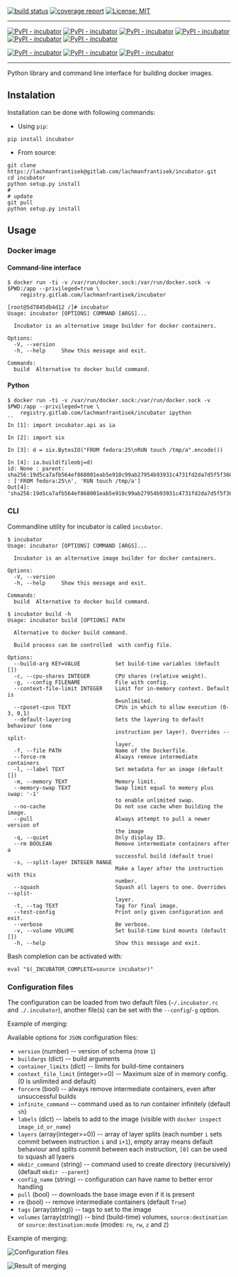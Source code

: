 [![build status](https://gitlab.com/lachmanfrantisek/incubator/badges/master/build.svg)](https://gitlab.com/lachmanfrantisek/incubator/commits/master)
[![coverage report](https://gitlab.com/lachmanfrantisek/incubator/badges/master/coverage.svg)](https://gitlab.com/lachmanfrantisek/incubator/commits/master)
[![License: MIT](https://img.shields.io/pypi/l/incubator.svg)](https://opensource.org/licenses/MIT)

-------

[![PyPI - incubator](https://img.shields.io/pypi/v/incubator.svg)](https://pypi.python.org/pypi/incubator/)
[![PyPI - incubator](https://img.shields.io/pypi/wheel/incubator.svg)](https://pypi.python.org/pypi/incubator/)
[![PyPI - incubator](https://img.shields.io/pypi/format/incubator.svg)](https://pypi.python.org/pypi/incubator/)
[![PyPI - incubator](https://img.shields.io/pypi/status/incubator.svg)](https://pypi.python.org/pypi/incubator/)
[![PyPI - incubator](https://img.shields.io/pypi/pyversions/incubator.svg)](https://pypi.python.org/pypi/incubator/)
[![PyPI - incubator](https://img.shields.io/pypi/implementation/incubator.svg)](https://pypi.python.org/pypi/incubator/)

[![PyPI - incubator](https://img.shields.io/pypi/dm/incubator.svg)](https://pypi.python.org/pypi/incubator/)
[![PyPI - incubator](https://img.shields.io/pypi/dw/incubator.svg)](https://pypi.python.org/pypi/incubator/)
[![PyPI - incubator](https://img.shields.io/pypi/dd/incubator.svg)](https://pypi.python.org/pypi/incubator/)

-------

Python library and command line interface for building docker images.

## Instalation

Installation can be done with following commands:

- Using `pip`:
```
pip install incubator
```

- From source:
```
git clone https://lachmanfrantisek@gitlab.com/lachmanfrantisek/incubator.git
cd incubator
python setup.py install
#
# update
git pull
python setup.py install
```

## Usage

### Docker image


#### Command-line interface

```
$ docker run -ti -v /var/run/docker.sock:/var/run/docker.sock -v $PWD:/app --privileged=true \
    registry.gitlab.com/lachmanfrantisek/incubator

[root@5d7845db4d12 /]# incubator
Usage: incubator [OPTIONS] COMMAND [ARGS]...

  Incubator is an alternative image builder for docker containers.

Options:
  -V, --version
  -h, --help     Show this message and exit.

Commands:
  build  Alternative to docker build command.
```

#### Python

```
$ docker run -ti -v /var/run/docker.sock:/var/run/docker.sock -v $PWD:/app --privileged=true \
    registry.gitlab.com/lachmanfrantisek/incubator ipython
``
In [1]: import incubator.api as ia

In [2]: import six

In [3]: d = six.BytesIO("FROM fedora:25\nRUN touch /tmp/a".encode())

In [4]: ia.build(fileobj=d)
id: None : parent: sha256:19d5ca7afb564ef868001eab5e910c99ab27954b93931c4731fd2da7d5f5f360 : ['FROM fedora:25\n', 'RUN touch /tmp/a']
Out[4]: 'sha256:19d5ca7afb564ef868001eab5e910c99ab27954b93931c4731fd2da7d5f5f360'

```

### CLI

Commandline utility for incubator is called `incubator`.

```
$ incubator 
Usage: incubator [OPTIONS] COMMAND [ARGS]...

  Incubator is an alternative image builder for docker containers.

Options:
  -V, --version
  -h, --help     Show this message and exit.

Commands:
  build  Alternative to docker build command.

```

```
$ incubator build -h
Usage: incubator build [OPTIONS] PATH

  Alternative to docker build command.

  Build process can be controlled  with config file.

Options:
  --build-arg KEY=VALUE           Set build-time variables (default [])
  -c, --cpu-shares INTEGER        CPU shares (relative weight).
  -g, --config FILENAME           File with config.
  --context-file-limit INTEGER    Limit for in-memory context. Default is
                                  0=unlimited.
  --cpuset-cpus TEXT              CPUs in which to allow execution (0-3, 0,1)
  --default-layering              Sets the layering to default behaviour (one
                                  instruction per layer). Overrides --split-
                                  layer.
  -f, --file PATH                 Name of the Dockerfile.
  --force-rm                      Always remove intermediate containers
  -l, --label TEXT                Set metadata for an image (default [])
  -m, --memory TEXT               Memory limit.
  --memory-swap TEXT              Swap limit equal to memory plus swap: '-1'
                                  to enable unlimited swap.
  --no-cache                      Do not use cache when building the image.
  --pull                          Always attempt to pull a newer version of
                                  the image
  -q, --quiet                     Only display ID.
  --rm BOOLEAN                    Remove intermediate containers after a
                                  successful build (default true)
  -s, --split-layer INTEGER RANGE
                                  Make a layer after the instruction with this
                                  number.
  --squash                        Squash all layers to one. Overrides --split-
                                  layer.
  -t, --tag TEXT                  Tag for final image.
  --test-config                   Print only given configuration and exit.
  --verbose                       Be verbose.
  -v, --volume VOLUME             Set build-time bind mounts (default [])
  -h, --help                      Show this message and exit.
```

Bash completion can be activated with: 
```
eval "$(_INCUBATOR_COMPLETE=source incubator)"
```

### Configuration files

The configuration can be loaded from two default files (`~/.incubator.rc` and `./.incubator`), another file(s) can be set with the `--config`/`-g` option.

Example of merging:

Available options for `JSON` configuration files:

- `version` (number) -- version of schema (now `1`)
- `buildargs` (dict) -- build arguments
- `container_limits` (dict) -- limits for build-time containers
- `context_file_limit` (integer>=0) -- Maximum size of in memory config. (0 is unlimited and default)
- `forcerm` (bool) -- always remove intermediate containers, even after unsuccessful builds
- `infinite_command` -- command used as to run container infinitely (default `sh`)
- `labels` (dict) -- labels to add to the image (visible with `docker inspect image_id_or_name`)
- `layers` (array(integer>=0)) -- array of layer splits (each number `i` sets commit between instruction `i` and `i+1`), empty array means default behaviour and splits commit between each instruction, `[0]` can be used to squash all lyaers
- `mkdir_command` (string) -- command used to create directory (recursively) (default `mkdir --parent`)
- `config_name` (string) -- configuration can have name to better error handling
- `pull` (bool) -- downloads the base image even if it is present
- `rm` (bool) -- remove intermediate containers (default `True`)
- `tags` (array(string)) -- tags to set to the image
- `volumes` (array(string)) -- bind (build-time) volumes, `source:destination` or `source:destination:mode` (modes: `ro`, `rw`, `z` and `Z`)

Example of merging:

![Configuration files](./doc/img/config.svg)

![Result of merging](./doc/img/config-result.svg)
